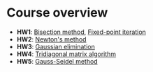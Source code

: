 Course overview
=======
* **HW1**: [Bisection method](https://en.wikipedia.org/wiki/Bisection_method), [Fixed-point iteration](https://en.wikipedia.org/wiki/Fixed-point_iteration) 
* **HW2**: [Newton's method](https://en.wikipedia.org/wiki/Newton%27s_method)
* **HW3**: [Gaussian elimination](https://en.wikipedia.org/wiki/Gaussian_elimination)  
* **HW4**: [Tridiagonal matrix algorithm](https://en.wikipedia.org/wiki/Tridiagonal_matrix_algorithm)  
* **HW5**: [Gauss-Seidel method](https://en.wikipedia.org/wiki/Gauss%E2%80%93Seidel_method)